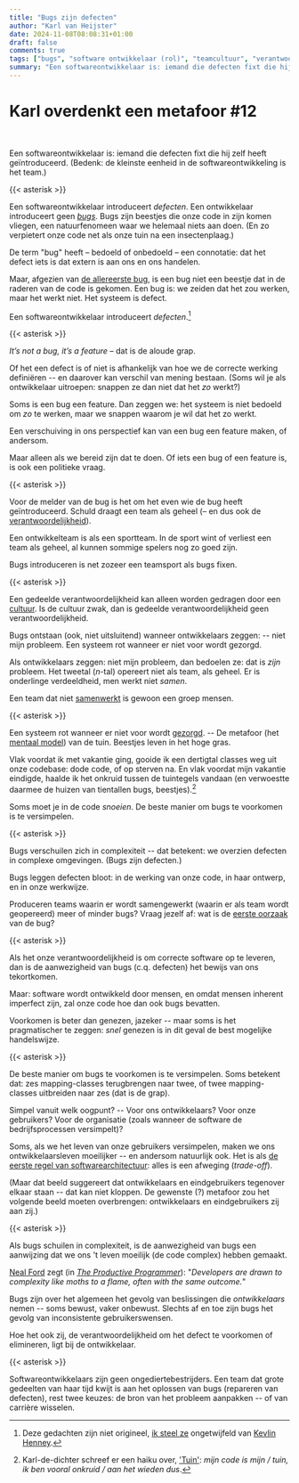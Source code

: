 ```yaml
---
title: "Bugs zijn defecten"
author: "Karl van Heijster"
date: 2024-11-08T08:08:31+01:00
draft: false
comments: true
tags: ["bugs", "software ontwikkelaar (rol)", "teamcultuur", "verantwoordelijkheid"]
summary: "Een softwareontwikkelaar is: iemand die defecten fixt die hij zelf heeft geïntroduceerd."
---
```


# Karl overdenkt een metafoor #12


<br>


Een softwareontwikkelaar is: iemand die defecten fixt die hij zelf heeft geïntroduceerd. (Bedenk: de kleinste eenheid in de softwareontwikkeling is het team.)


{{< asterisk >}}


Een softwareontwikkelaar introduceert *defecten*. Een ontwikkelaar introduceert geen [*bugs*](/tags/bugs/ "Blogs met de tag 'bugs'"). Bugs zijn beestjes die onze code in zijn komen vliegen, een natuurfenomeen waar we helemaal niets aan doen. (En zo verpietert onze code net als onze tuin na een insectenplaag.)


De term "bug" heeft – bedoeld of onbedoeld – een connotatie: dat het defect iets is dat extern is aan ons en ons handelen. 


Maar, afgezien van [de allereerste bug](https://nl.wikipedia.org/wiki/Bug_(technologie) "'Bug (technologie)', Wikipedia"), is een bug niet een beestje dat in de raderen van de code is gekomen. Een bug is: we zeiden dat het zou werken, maar het werkt niet. Het systeem is defect.


Een softwareontwikkelaar introduceert *defecten*.[^1]


{{< asterisk >}}


*It’s not a bug, it’s a feature* – dat is de aloude grap.


Of het een defect is of niet is afhankelijk van hoe we de correcte werking definiëren -- en daarover kan verschil van mening bestaan. (Soms wil je als ontwikkelaar uitroepen: snappen ze dan niet dat het *zo* werkt?)


Soms is een bug een feature. Dan zeggen we: het systeem is niet bedoeld om *zo* te werken, maar we snappen waarom je wil dat het zo werkt.


Een verschuiving in ons perspectief kan van een bug een feature maken, of andersom. 


Maar alleen als we bereid zijn dat te doen. Of iets een bug of een feature is, is ook een politieke vraag.


{{< asterisk >}}


Voor de melder van de bug is het om het even wie de bug heeft geïntroduceerd. Schuld draagt een team als geheel (– en dus ook de [verantwoordelijkheid](/tags/verantwoordelijkheid/ "Blogs met de tag 'verantwoordelijkheid'")).


Een ontwikkelteam is als een sportteam. In de sport wint of verliest een team als geheel, al kunnen sommige spelers nog zo goed zijn.


Bugs introduceren is net zozeer een teamsport als bugs fixen.


{{< asterisk >}}


Een gedeelde verantwoordelijkheid kan alleen worden gedragen door een [cultuur](/tags/teamcultuur/ "Blogs met de tag 'teamcultuur'"). Is de cultuur zwak, dan is gedeelde verantwoordelijkheid geen verantwoordelijkheid.


Bugs ontstaan (ook, niet uitsluitend) wanneer ontwikkelaars zeggen: -- niet mijn probleem. Een systeem rot wanneer er niet voor wordt gezorgd. 


Als ontwikkelaars zeggen: niet mijn probleem, dan bedoelen ze: dat is *zijn* probleem. Het tweetal (*n*-tal) opereert niet als team, als geheel. Er is onderlinge verdeeldheid, men werkt niet *samen*.


Een team dat niet [samenwerkt](/tags/samenwerking/ "Blogs met de tag 'samenwerking'") is gewoon een groep mensen.


{{< asterisk >}}


Een systeem rot wanneer er niet voor wordt [gezorgd](/tags/zorg/ "Blogs met de tag 'zorg'"). -- De metafoor (het [mentaal model](/tags/mentaal-model/ "Blogs met de tag 'mentaal model'")) van de tuin. Beestjes leven in het hoge gras.


Vlak voordat ik met vakantie ging, gooide ik een dertigtal classes weg uit onze codebase: dode code, of op sterven na. En vlak voordat mijn vakantie eindigde, haalde ik het onkruid tussen de tuintegels vandaan (en verwoestte daarmee de huizen van tientallen bugs, beestjes).[^2]


Soms moet je in de code *snoeien*. De beste manier om bugs te voorkomen is te versimpelen.


{{< asterisk >}}


Bugs verschuilen zich in complexiteit -- dat betekent: we overzien defecten in complexe omgevingen. (Bugs zijn defecten.)


Bugs leggen defecten bloot: in de werking van onze code, in haar ontwerp, en in onze werkwijze. 


Produceren teams waarin er wordt samengewerkt (waarin er als team wordt geopereerd) meer of minder bugs? Vraag jezelf af: wat is de [eerste oorzaak](https://en.wikipedia.org/wiki/Unmoved_mover "'Unmoved mover', Wikipedia") van de bug?


{{< asterisk >}}


Als het onze verantwoordelijkheid is om correcte software op te leveren, dan is de aanwezigheid van bugs (c.q. defecten) het bewijs van ons tekortkomen.


Maar: software wordt ontwikkeld door mensen, en omdat mensen inherent imperfect zijn, zal onze code hoe dan ook bugs bevatten.


Voorkomen is beter dan genezen, jazeker -- maar soms is het pragmatischer te zeggen: *snel* genezen is in dit geval de best mogelijke handelswijze.


{{< asterisk >}}


De beste manier om bugs te voorkomen is te versimpelen. Soms betekent dat: zes mapping-classes terugbrengen naar twee, of twee mapping-classes uitbreiden naar zes (dat is de grap).


Simpel vanuit welk oogpunt? -- Voor ons ontwikkelaars? Voor onze gebruikers? Voor de organisatie (zoals wanneer de software de bedrijfsprocessen versimpelt)?


Soms, als we het leven van onze gebruikers versimpelen, maken we ons ontwikkelaarsleven moeilijker -- en andersom natuurlijk ook. Het is als [de eerste regel van softwarearchitectuur](https://deviq.com/laws/laws-software-architecture "'Laws of Software Architecture', DevIQ"): alles is een afweging (*trade-off*).


(Maar dat beeld suggereert dat ontwikkelaars en eindgebruikers tegenover elkaar staan -- dat kan niet kloppen. De gewenste (?) metafoor zou het volgende beeld moeten overbrengen: ontwikkelaars en eindgebruikers zij aan zij.)


{{< asterisk >}}


Als bugs schuilen in complexiteit, is de aanwezigheid van bugs een aanwijzing dat we ons 't leven moeilijk (de code complex) hebben gemaakt. 


[Neal Ford](https://nealford.com/) zegt (in [*The Productive Programmer*](https://nealford.com/books/productiveprogrammer.html)): "*Developers are drawn to complexity like moths to a flame, often with the same outcome.*"


Bugs zijn over het algemeen het gevolg van beslissingen die *ontwikkelaars* nemen -- soms bewust, vaker onbewust. Slechts af en toe zijn bugs het gevolg van inconsistente gebruikerswensen.


Hoe het ook zij, de verantwoordelijkheid om het defect te voorkomen of elimineren, ligt bij de ontwikkelaar.


{{< asterisk >}}


Softwareontwikkelaars zijn geen ongediertebestrijders. Een team dat grote gedeelten van haar tijd kwijt is aan het oplossen van bugs (repareren van defecten), rest twee keuzes: de bron van het probleem aanpakken -- of van carrière wisselen.


[^1]: Deze gedachten zijn niet origineel, [ik steel ze](https://www.youtube.com/watch?v=9iLxR1h2208 "'Technical Neglect - Kevlin Henney - NDC London 2024', YouTube") ongetwijfeld van [Kevlin Henney](https://kevlinhenney.medium.com/ "Kevlin Henney @ Medium").

[^2]: Karl-de-dichter schreef er een haiku over, ['Tuin'](/blog/21/09/vijf-plus-een-haikus-over-software-ontwikkeling/ "'Vijf+1 haiku's over software ontwikkelen'"): *mijn code is mijn / tuin, ik ben vooral onkruid / aan het wieden dus*. 
